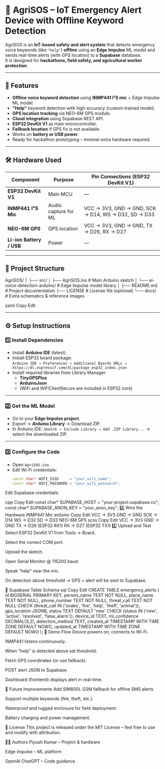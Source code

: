 # 🚨 AgriSOS – IoT Emergency Alert Device with Offline Keyword Detection

AgriSOS is an **IoT-based safety and alert system** that detects emergency voice keywords (like `"help"`) **offline** using an **Edge Impulse** ML model and sends real-time alerts (with GPS location) to a **Supabase** database.  
It is designed for **hackathons, field safety, and agricultural worker protection**.

---

## 📌 Features

- **Offline voice keyword detection** using **INMP441 I²S mic** + Edge Impulse ML model.
- **"Help"** keyword detection with high accuracy (custom-trained model).
- **GPS location tracking** via NEO-6M GPS module.
- **Cloud integration** using Supabase REST API.
- **ESP32 DevKit V1** as main microcontroller.
- **Fallback location** if GPS fix is not available.
- Works on **battery or USB power**.
- Ready for hackathon prototyping – minimal extra hardware required.

---

## 🛠 Hardware Used

| Component | Purpose | Pin Connections (ESP32 DevKit V1) |
|-----------|---------|------------------------------------|
| **ESP32 DevKit V1** | Main MCU | — |
| **INMP441 I²S Mic** | Audio capture for ML | VCC → 3V3, GND → GND, SCK → D14, WS → D32, SD → D33 |
| **NEO-6M GPS** | GPS location | VCC → 3V3, GND → GND, TX → D26, RX → D27 |
| **Li-ion Battery / USB** | Power | — |

---

## 📂 Project Structure

AgriSOS/
│
├── src/
│ ├── AgriSOS.ino # Main Arduino sketch
│ └── ei-voice-detection-arduino/ # Edge Impulse model library
│
├── README.md # Project documentation
├── LICENSE # License file (optional)
└── docs/ # Extra schematics & reference images

yaml
Copy
Edit

---

## ⚙️ Setup Instructions

### 1️⃣ Install Dependencies
- Install **Arduino IDE** (latest).
- Install ESP32 board package:  
  `Arduino IDE → Preferences → Additional Boards URLs → https://dl.espressif.com/dl/package_esp32_index.json`
- Install required libraries from Library Manager:
  - **TinyGPSPlus**
  - **ArduinoJson**
  - (WiFi and WiFiClientSecure are included in ESP32 core)

---

### 2️⃣ Get the ML Model
- Go to your **Edge Impulse project**.
- Export → **Arduino Library** → Download ZIP.
- In Arduino IDE: `Sketch → Include Library → Add .ZIP Library...` → select the downloaded ZIP.

---

### 3️⃣ Configure the Code
- Open `AgriSOS.ino`.
- Edit Wi-Fi credentials:
  ```cpp
  const char* WIFI_SSID     = "your_wifi_name";
  const char* WIFI_PASSWORD = "your_wifi_password";
Edit Supabase credentials:

cpp
Copy
Edit
const char* SUPABASE_HOST = "your-project.supabase.co";
const char* SUPABASE_ANON_KEY = "your_anon_key";
4️⃣ Wire the Hardware
INMP441 Mic
arduino
Copy
Edit
VCC → 3V3
GND → GND
SCK → D14
WS  → D32
SD  → D33
NEO-6M GPS
scss
Copy
Edit
VCC → 3V3
GND → GND
TX  → D26 (ESP32 RX1)
RX  → D27 (ESP32 TX1)
5️⃣ Upload and Test
Select ESP32 DevKit V1 from Tools → Board.

Select the correct COM port.

Upload the sketch.

Open Serial Monitor @ 115200 baud.

Speak "help" near the mic.

On detection above threshold → GPS + alert will be sent to Supabase.

📡 Supabase Table Schema
sql
Copy
Edit
CREATE TABLE emergency_alerts (
  id BIGSERIAL PRIMARY KEY,
  person_name TEXT NOT NULL,
  place_name TEXT NOT NULL,
  phone_number TEXT NOT NULL,
  threat_call TEXT NOT NULL CHECK (threat_call IN ('snake', 'fire', 'help', 'theft', 'animal')),
  gps_location JSONB,
  status TEXT DEFAULT 'new' CHECK (status IN ('new', 'active', 'resolved', 'false_alarm')),
  device_id TEXT,
  ml_confidence DECIMAL(3,2),
  detection_method TEXT,
  created_at TIMESTAMP WITH TIME ZONE DEFAULT NOW(),
  updated_at TIMESTAMP WITH TIME ZONE DEFAULT NOW()
);
📸 Demo Flow
Device powers on, connects to Wi-Fi.

INMP441 listens continuously.

When "help" is detected above set threshold:

Fetch GPS coordinates (or use fallback).

POST alert JSON to Supabase.

Dashboard (frontend) displays alert in real-time.

🚀 Future Improvements
Add SIM800L GSM fallback for offline SMS alerts.

Support multiple keywords (fire, theft, etc.).

Waterproof and rugged enclosure for field deployment.

Battery charging and power management.

📜 License
This project is released under the MIT License – feel free to use and modify with attribution.

👨‍💻 Authors
Piyush Kumar – Project & hardware

Edge Impulse – ML platform

OpenAI ChatGPT – Code guidance
